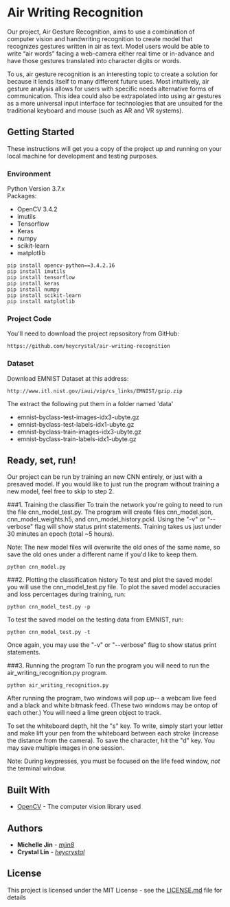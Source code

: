 # Air Writing Recognition

Our project, Air Gesture Recognition, aims to use a combination of computer vision and handwriting recognition to create model that recognizes gestures written in air as text. Model users would be able to write “air words” facing a web-camera either real time or in-advance and have those gestures translated into character digits or words. 

To us, air gesture recognition is an interesting topic to create a solution for because it lends itself to many different future uses. Most intuitively, air gesture analysis allows for users with specific needs alternative forms of communication. This idea could also be extrapolated into using air gestures as a more universal input interface for technologies that are unsuited for the traditional keyboard and mouse (such as AR and VR systems).


## Getting Started

These instructions will get you a copy of the project up and running on your local machine for development and testing purposes.

### Environment

Python Version 3.7.x<br>
Packages:
* OpenCV 3.4.2
* imutils
* Tensorflow
* Keras
* numpy
* scikit-learn
* matplotlib

```
pip install opencv-python==3.4.2.16
pip install imutils
pip install tensorflow
pip install keras
pip install numpy
pip install scikit-learn
pip install matplotlib
```

### Project Code
You'll need to download the project repsository from GitHub:
```
https://github.com/heycrystal/air-writing-recognition
```

### Dataset

Download EMNIST Dataset at this address:

```
http://www.itl.nist.gov/iaui/vip/cs_links/EMNIST/gzip.zip
```
The extract the following put them in a folder named 'data'
* emnist-byclass-test-images-idx3-ubyte.gz
* emnist-byclass-test-labels-idx1-ubyte.gz
* emnist-byclass-train-images-idx3-ubyte.gz
* emnist-byclass-train-labels-idx1-ubyte.gz


## Ready, set, run!
Our project can be run by training an new CNN entirely, or just with a presaved model. If you would like to just run the program without training a new model, feel free to skip to step 2.

###1. Training the classifier
To train the network you're going to need to run the file cnn_model_test.py. The program will create files cnn_model.json, cnn_model_weights.h5, and cnn_model_history.pckl. Using the "-v" or "--verbose" flag will show status print statements. Training takes us just under 30 minutes an epoch (total \~5 hours).

Note: The new model files will overwrite the old ones of the same name, so save the old ones under a different name if you'd like to keep them.
```
python cnn_model.py
```

###2. Plotting the classification history
To test and plot the saved model you will use the cnn_model_test.py file.
To plot the saved model accuracies and loss percentages during training, run:
```
python cnn_model_test.py -p
```
To test the saved model on the testing data from EMNIST, run:
```
python cnn_model_test.py -t
```
Once again, you may use the "-v" or "--verbose" flag to show status print statements.

###3. Running the program
To run the program you will need to run the air_writing_recognition.py program.
```
python air_writing_recognition.py
```
After running the program, two windows will pop up-- a webcam live feed and a black and white bitmask feed. (These two windows may be ontop of each other.) You will need a lime green object to track. <br>

To set the whiteboard depth, hit the "s" key. To write, simply start your letter and make lift your pen from the whiteboard between each stroke (increase the distance from the camera). To save the character, hit the "d" key. You may save multiple images in one session.

Note: During keypresses, you must be focused on the life feed window, _not_ the terminal window.

## Built With

* [OpenCV](http://www.opencv.com) - The computer vision library used

## Authors

* **Michelle Jin** - [_mjin8_](https://github.com/mjin8/)
* **Crystal Lin** - [_heycrystal_](https://github.com/heycrystal/)

## License

This project is licensed under the MIT License - see the [LICENSE.md](LICENSE.md) file for details


